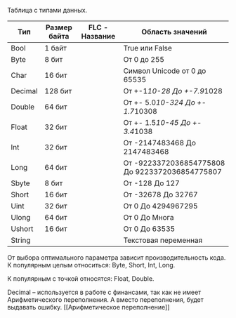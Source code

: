 Таблица с типами данных.

| Тип     | Размер байта | FLC - Название | Область значений                               |
| ------- | ------------ | -------------- | ---------------------------------------------- |
| Bool    | 1 байт       |                | True или False                                 |
| Byte    | 8 бит        |                | От 0 до 255                                    |
| Char    | 16 бит       |                | Символ Unicode от 0 до 65535                   |
| Decimal | 128 бит      |                | От +-1*10-28 До +-7.9*1028                     |
| Double  | 64 бит       |                | От +- 5.0*10-324 До +- 1.7*10308               |
| Float   | 32 бит       |                | От +- 1.5*10-45 До +- 3.4*1038                 |
| Int     | 32 бит       |                | От -2147483468 До 2147483468                   |
| Long    | 64 бит       |                | От -9223372036854775808 До 9223372036854775807 |
| Sbyte   | 8 бит        |                | От -128 До 127                                 |
| Short   | 16 бит       |                | От -32678 До 32767                             |
| Uint    | 32 бит       |                | От 0 До 4294967295                             |
| Ulong   | 64 бит       |                | От 0 До Многа                                  |
| Ushort  | 16 бит       |                | От 0 До 63535                                  |
| String  |              |                | Текстовая переменная                           |
От выбора оптимального параметра зависит производительность кода. К популярным целым относиться: Byte, Short, Int, Long.

К популярным с точкой относятся: Float, Double.

Decimal – используется в работе с финансами, так как не имеет Арифметического переполнения. А вместо переполнения, будет выдавать ошибку.
[[Арифметическое переполнение]]